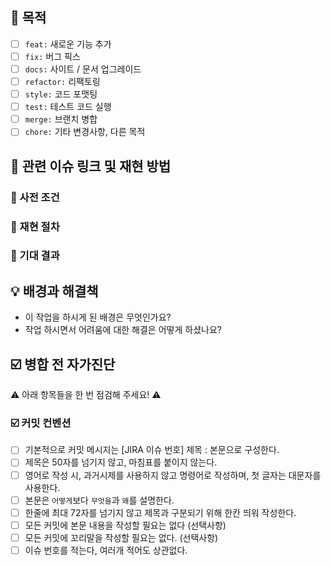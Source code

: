 ## 🤔 목적

- [ ] `feat:` 새로운 기능 추가
- [ ] `fix:` 버그 픽스
- [ ] `docs:` 사이트 / 문서 업그레이드
- [ ] `refactor:` 리팩토링
- [ ] `style:` 코드 포맷팅
- [ ] `test:` 테스트 코드 실행
- [ ] `merge:` 브랜치 병합
- [ ] `chore:` 기타 변경사항, 다른 목적

## 🔗 관련 이슈 링크 및 재현 방법

### 📝 사전 조건

<!-- 예) Galaxy S20 --> <!-- 예) Andriod 12, Chrome 90 -->

### 📝 재현 절차

<!-- 예) 로그인 수행, 컨퍼런스 목록에서 아이템을 클릭, 로그아웃됨 --> <!-- 예) UI의 경우, 스크린 샷 이미지를 첨부하면 더 좋을 것 -->

### 📝 기대 결과

<!-- 예) 아이템이 클릭 시, 해당 컨퍼런스 상세 화면으로 진입해야 함 -->

## 💡 배경과 해결책

- 이 작업을 하시게 된 배경은 무엇인가요?
- 작업 하시면서 어려움에 대한 해결은 어떻게 하셨나요?

## ☑️ 병합 전 자가진단

⚠️ 아래 항목들을 한 번 점검해 주세요! ⚠️

### ☑️ 커밋 컨벤션

- [ ] 기본적으로 커밋 메시지는 \[JIRA 이슈 번호\] 제목 : 본문으로 구성한다.
- [ ] 제목은 50자를 넘기지 않고, 마침표를 붙이지 않는다.
- [ ] 영어로 작성 시, 과거시제를 사용하지 않고 명령어로 작성하며, 첫 글자는 대문자를 사용한다.
- [ ] 본문은 `어떻게`보다 `무엇을`과 `왜`를 설명한다.
- [ ] 한줄에 최대 72자를 넘기지 않고 제목과 구분되기 위해 한칸 띄워 작성한다.
- [ ] 모든 커밋에 본문 내용을 작성할 필요는 없다 (선택사항)
- [ ] 모든 커밋에 꼬리말을 작성할 필요는 없다. (선택사항)
- [ ] 이슈 번호를 적는다, 여러개 적어도 상관없다.